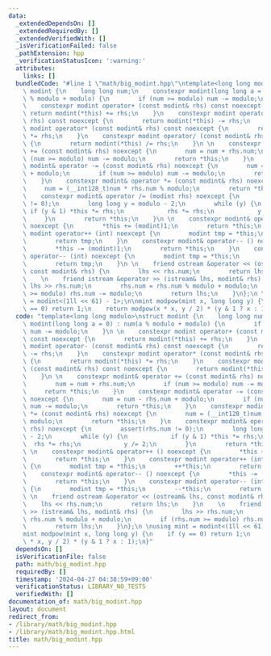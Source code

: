 ```yaml
---
data:
  _extendedDependsOn: []
  _extendedRequiredBy: []
  _extendedVerifiedWith: []
  _isVerificationFailed: false
  _pathExtension: hpp
  _verificationStatusIcon: ':warning:'
  attributes:
    links: []
  bundledCode: "#line 1 \"math/big_modint.hpp\"\ntemplate<long long modulo>\nstruct\
    \ modint {\n    long long num;\n    constexpr modint(long long a = 0) : num(a\
    \ % modulo + modulo) {\n        if (num >= modulo) num -= modulo;\n    }\n \n\
    \    constexpr modint operator+ (const modint& rhs) const noexcept {\n       \
    \ return modint(*this) += rhs;\n    }\n    constexpr modint operator- (const modint&\
    \ rhs) const noexcept {\n        return modint(*this) -= rhs;\n    }\n    constexpr\
    \ modint operator* (const modint& rhs) const noexcept {\n        return modint(*this)\
    \ *= rhs;\n    }\n    constexpr modint operator/ (const modint& rhs) const noexcept\
    \ {\n        return modint(*this) /= rhs;\n    }\n \n    constexpr modint& operator\
    \ += (const modint& rhs) noexcept {\n        num = num + rhs.num;\n        if\
    \ (num >= modulo) num -= modulo;\n        return *this;\n    }\n    constexpr\
    \ modint& operator -= (const modint& rhs) noexcept {\n        num = num - rhs.num\
    \ + modulo;\n        if (num >= modulo) num -= modulo;\n        return *this;\n\
    \    }\n    constexpr modint& operator *= (const modint& rhs) noexcept {\n   \
    \     num = (__int128_t)num * rhs.num % modulo;\n        return *this;\n    }\n\
    \    constexpr modint& operator /= (modint rhs) noexcept {\n        assert(rhs.num\
    \ != 0);\n        long long y = modulo - 2;\n        while (y) {\n           \
    \ if (y & 1) *this *= rhs;\n            rhs *= rhs;\n            y /= 2;\n   \
    \     }\n        return *this;\n    }\n \n    constexpr modint& operator++ ()\
    \ noexcept {\n        *this += (modint)1;\n        return *this;\n    }\n    constexpr\
    \ modint operator++ (int) noexcept {\n        modint tmp = *this;\n        ++*this;\n\
    \        return tmp;\n    }\n    constexpr modint& operator-- () noexcept {\n\
    \        *this -= (modint)1;\n        return *this;\n    }\n    constexpr modint\
    \ operator-- (int) noexcept {\n        modint tmp = *this;\n        --*this;\n\
    \        return tmp;\n    }\n \n    friend ostream &operator << (ostream& lhs,\
    \ const modint& rhs) {\n        lhs << rhs.num;\n        return lhs;\n    }\n\
    \    \n    friend istream &operator >> (istream& lhs, modint& rhs) {\n       \
    \ lhs >> rhs.num;\n        rhs.num = rhs.num % modulo + modulo;\n        if (rhs.num\
    \ >= modulo) rhs.num -= modulo;\n        return lhs;\n    }\n};\n \nusing mint\
    \ = modint<(1ll << 61) - 1>;\n\nmint modpow(mint x, long long y) {\n    if (y\
    \ == 0) return 1;\n    return modpow(x * x, y / 2) * (y & 1 ? x : 1);\n}\n"
  code: "template<long long modulo>\nstruct modint {\n    long long num;\n    constexpr\
    \ modint(long long a = 0) : num(a % modulo + modulo) {\n        if (num >= modulo)\
    \ num -= modulo;\n    }\n \n    constexpr modint operator+ (const modint& rhs)\
    \ const noexcept {\n        return modint(*this) += rhs;\n    }\n    constexpr\
    \ modint operator- (const modint& rhs) const noexcept {\n        return modint(*this)\
    \ -= rhs;\n    }\n    constexpr modint operator* (const modint& rhs) const noexcept\
    \ {\n        return modint(*this) *= rhs;\n    }\n    constexpr modint operator/\
    \ (const modint& rhs) const noexcept {\n        return modint(*this) /= rhs;\n\
    \    }\n \n    constexpr modint& operator += (const modint& rhs) noexcept {\n\
    \        num = num + rhs.num;\n        if (num >= modulo) num -= modulo;\n   \
    \     return *this;\n    }\n    constexpr modint& operator -= (const modint& rhs)\
    \ noexcept {\n        num = num - rhs.num + modulo;\n        if (num >= modulo)\
    \ num -= modulo;\n        return *this;\n    }\n    constexpr modint& operator\
    \ *= (const modint& rhs) noexcept {\n        num = (__int128_t)num * rhs.num %\
    \ modulo;\n        return *this;\n    }\n    constexpr modint& operator /= (modint\
    \ rhs) noexcept {\n        assert(rhs.num != 0);\n        long long y = modulo\
    \ - 2;\n        while (y) {\n            if (y & 1) *this *= rhs;\n          \
    \  rhs *= rhs;\n            y /= 2;\n        }\n        return *this;\n    }\n\
    \ \n    constexpr modint& operator++ () noexcept {\n        *this += (modint)1;\n\
    \        return *this;\n    }\n    constexpr modint operator++ (int) noexcept\
    \ {\n        modint tmp = *this;\n        ++*this;\n        return tmp;\n    }\n\
    \    constexpr modint& operator-- () noexcept {\n        *this -= (modint)1;\n\
    \        return *this;\n    }\n    constexpr modint operator-- (int) noexcept\
    \ {\n        modint tmp = *this;\n        --*this;\n        return tmp;\n    }\n\
    \ \n    friend ostream &operator << (ostream& lhs, const modint& rhs) {\n    \
    \    lhs << rhs.num;\n        return lhs;\n    }\n    \n    friend istream &operator\
    \ >> (istream& lhs, modint& rhs) {\n        lhs >> rhs.num;\n        rhs.num =\
    \ rhs.num % modulo + modulo;\n        if (rhs.num >= modulo) rhs.num -= modulo;\n\
    \        return lhs;\n    }\n};\n \nusing mint = modint<(1ll << 61) - 1>;\n\n\
    mint modpow(mint x, long long y) {\n    if (y == 0) return 1;\n    return modpow(x\
    \ * x, y / 2) * (y & 1 ? x : 1);\n}"
  dependsOn: []
  isVerificationFile: false
  path: math/big_modint.hpp
  requiredBy: []
  timestamp: '2024-04-27 04:38:59+09:00'
  verificationStatus: LIBRARY_NO_TESTS
  verifiedWith: []
documentation_of: math/big_modint.hpp
layout: document
redirect_from:
- /library/math/big_modint.hpp
- /library/math/big_modint.hpp.html
title: math/big_modint.hpp
---
```

